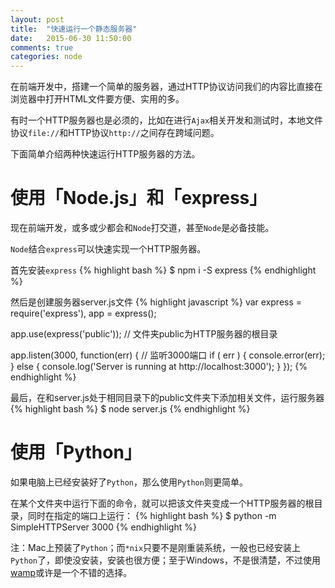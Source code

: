 ```yaml
---
layout: post
title:  "快速运行一个静态服务器"
date:   2015-06-30 11:50:00
comments: true
categories: node
---
```


在前端开发中，搭建一个简单的服务器，通过HTTP协议访问我们的内容比直接在浏览器中打开HTML文件要方便、实用的多。

有时一个HTTP服务器也是必须的，比如在进行`Ajax`相关开发和测试时，本地文件协议`file://`和HTTP协议`http://`之间存在跨域问题。

下面简单介绍两种快速运行HTTP服务器的方法。

# 使用「Node.js」和「express」
现在前端开发，或多或少都会和`Node`打交道，甚至`Node`是必备技能。

`Node`结合`express`可以快速实现一个HTTP服务器。

首先安装`express`
{% highlight bash %}
$ npm i -S express
{% endhighlight %}

然后是创建服务器server.js文件
{% highlight javascript %}
var express = require('express'),
    app = express();

  app.use(express('public'));    // 文件夹public为HTTP服务器的根目录

  app.listen(3000, function(err) {    // 监听3000端口
    if ( err ) {
      console.error(err);
    } else {
      console.log('Server is running at http://localhost:3000');
    }
  });
{% endhighlight %}

最后，在和server.js处于相同目录下的public文件夹下添加相关文件，运行服务器
{% highlight bash %}
$ node server.js
{% endhighlight %}

# 使用「Python」
如果电脑上已经安装好了`Python`，那么使用`Python`则更简单。

在某个文件夹中运行下面的命令，就可以把该文件夹变成一个HTTP服务器的根目录，同时在指定的端口上运行：
{% highlight bash %}
$ python -m SimpleHTTPServer 3000
{% endhighlight %}

注：Mac上预装了`Python`；而`*nix`只要不是刚重装系统，一般也已经安装上`Python`了，即使没安装，安装也很方便；至于Windows，不是很清楚，不过使用[wamp](http://www.wampserver.com/en/)或许是一个不错的选择。
